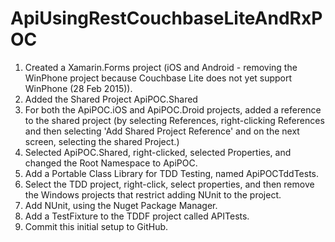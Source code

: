 # ApiUsingRestCouchbaseLiteAndRxPOC

1. Created a Xamarin.Forms project (iOS and Android - removing the WinPhone project because Couchbase Lite does not yet support WinPhone (28 Feb 2015)).
2. Added the Shared Project ApiPOC.Shared
3. For both the ApiPOC.iOS and ApiPOC.Droid projects, added a reference to the shared project (by selecting References, right-clicking References and then selecting 'Add Shared Project Reference' and on the next screen, selecting the shared Project.)
4. Selected ApiPOC.Shared, right-clicked, selected Properties, and changed the Root Namespace to ApiPOC.
5. Add a Portable Class Library for TDD Testing, named ApiPOCTddTests.
6. Select the TDD project, right-click, select properties, and then remove the Windows projects that restrict adding NUnit to the project.
7. Add NUnit, using the Nuget Package Manager.
8. Add a TestFixture to the TDDF project called APITests.
9. Commit this initial setup to GitHub.
